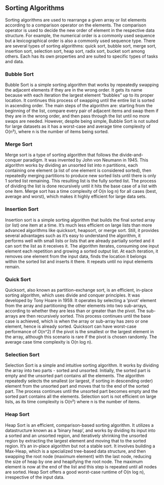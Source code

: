 ## Sorting Algorithms
Sorting algorithms are used to rearrange a given array or list elements according to a comparison operator on the elements. The comparison operator is used to decide the new order of element in the respective data structure. For example, the numerical order is a commonly used sequence but a lexicographical order is also a commonly used sequence type. There are several types of sorting algorithms: quick sort, bubble sort, merge sort, insertion sort, selection sort, heap sort, radix sort, bucket sort among others. Each has its own properties and are suited to specific types of tasks and data.

### Bubble Sort
Bubble Sort is a simple sorting algorithm that works by repeatedly swapping the adjacent elements if they are in the wrong order. It gets its name because with each iteration the largest element “bubbles” up to its proper location. It continues this process of swapping until the entire list is sorted in ascending order. The main steps of the algorithm are: starting from the beginning of the list, compare every pair of adjacent items and swap them if they are in the wrong order, and then pass through the list until no more swaps are needed. However, despite being simple, Bubble Sort is not suited for large datasets as it has a worst-case and average time complexity of O(n²), where n is the number of items being sorted.

### Merge Sort
Merge sort is a type of sorting algorithm that follows the divide-and-conquer paradigm. It was invented by John von Neumann in 1945. This algorithm works by dividing an unsorted list into n partitions, each containing one element (a list of one element is considered sorted), then repeatedly merging partitions to produce new sorted lists until there is only 1 sorted list remaining. This resulting list is the fully sorted list. The process of dividing the list is done recursively until it hits the base case of a list with one item. Merge sort has a time complexity of O(n log n) for all cases (best, average and worst), which makes it highly efficient for large data sets.

### Insertion Sort
Insertion sort is a simple sorting algorithm that builds the final sorted array (or list) one item at a time. It’s much less efficient on large lists than more advanced algorithms like quicksort, heapsort, or merge sort. Still, it provides several advantages such as it’s easy to understand the algorithm, it performs well with small lists or lists that are already partially sorted and it can sort the list as it receives it. The algorithm iterates, consuming one input element each repetition and growing a sorted output list. At each iteration, it removes one element from the input data, finds the location it belongs within the sorted list and inserts it there. It repeats until no input elements remain.

### Quick Sort
Quicksort, also known as partition-exchange sort, is an efficient, in-place sorting algorithm, which uses divide and conquer principles. It was developed by Tony Hoare in 1959. It operates by selecting a ‘pivot’ element from the array and partitioning the other elements into two sub-arrays, according to whether they are less than or greater than the pivot. The sub-arrays are then recursively sorted. This process continues until the base case is achieved, which is when the array or sub-array has zero or one element, hence is already sorted. Quicksort can have worst-case performance of O(n^2) if the pivot is the smallest or the largest element in the array, although this scenario is rare if the pivot is chosen randomly. The average case time complexity is O(n log n).

### Selection Sort
Selection Sort is a simple and intuitive sorting algorithm. It works by dividing the array into two parts - sorted and unsorted. Initially, the sorted part is empty and the unsorted part contains all the elements. The algorithm repeatedly selects the smallest (or largest, if sorting in descending order) element from the unsorted part and moves that to the end of the sorted part. The process continues until the unsorted part becomes empty and the sorted part contains all the elements. Selection sort is not efficient on large lists, as its time complexity is O(n²) where n is the number of items.

### Heap Sort
Heap Sort is an efficient, comparison-based sorting algorithm. It utilizes a datastructure known as a ‘binary heap’, and works by dividing its input into a sorted and an unsorted region, and iteratively shrinking the unsorted region by extracting the largest element and moving that to the sorted region. It’s an in-place algorithm but not a stable sort. It involves building a Max-Heap, which is a specialized tree-based data structure, and then swapping the root node (maximum element) with the last node, reducing the size of heap by one and heapifying the root node. The maximum element is now at the end of the list and this step is repeated until all nodes are sorted. Heap Sort offers a good worst-case runtime of O(n log n), irrespective of the input data.

